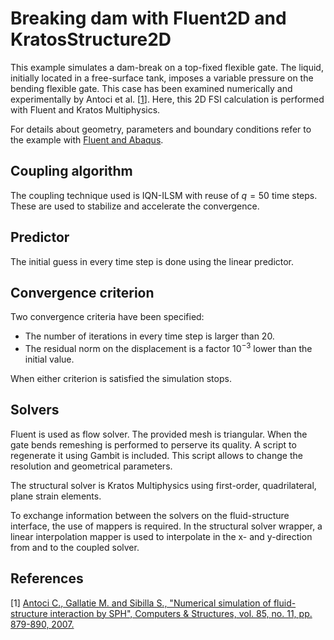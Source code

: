 # Breaking dam with Fluent2D and KratosStructure2D

This example simulates a dam-break on a top-fixed flexible gate.
The liquid, initially located in a free-surface tank, imposes a variable pressure on the bending flexible gate.
This case has been examined numerically and experimentally by Antoci et al. [[1](#1)].
Here, this 2D FSI calculation is performed with Fluent and Kratos Multiphysics.

For details about geometry, parameters and boundary conditions refer to the example with [Fluent and Abaqus](../fluent2d_abaqus2d/breaking_dam_fluent2d_abaqus2d.md).

## Coupling algorithm

The coupling technique used is IQN-ILSM with reuse of $q = 50$ time steps.
These are used to stabilize and accelerate the convergence.

## Predictor

The initial guess in every time step is done using the linear predictor.

## Convergence criterion

Two convergence criteria have been specified:

-   The number of iterations in every time step is larger than 20.
-   The residual norm on the displacement is a factor $10^{-3}$ lower than the initial value.

When either criterion is satisfied the simulation stops.

## Solvers

Fluent is used as flow solver.
The provided mesh is triangular. When the gate bends remeshing is performed to perserve its quality.
A script to regenerate it using Gambit is included. This script allows to change the resolution and geometrical parameters.

The structural solver is Kratos Multiphysics using first-order, quadrilateral, plane strain elements.

To exchange information between the solvers on the fluid-structure interface, the use of mappers is required.
In the structural solver wrapper, a linear interpolation mapper is used to interpolate in the x- and y-direction from and to the coupled solver.

## References
<a id="1">[1]</a>
[Antoci C., Gallatie M. and Sibilla S., "Numerical simulation of fluid-structure interaction by SPH", Computers & Structures, vol. 85, no. 11, pp. 879-890, 2007.](https://doi.org/10.1016/j.compstruc.2007.01.002)